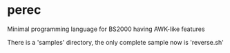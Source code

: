 # perec
Minimal programming language for BS2000 having AWK-like features

There is a 'samples' directory, the only complete sample now is 'reverse.sh'

